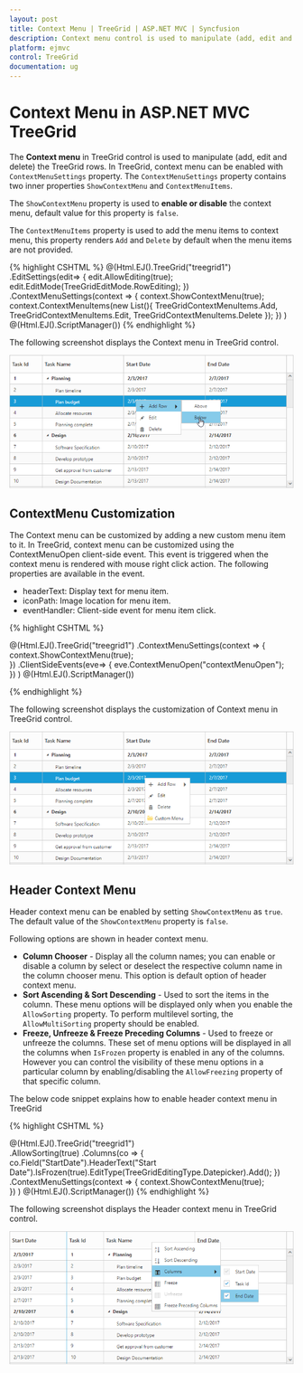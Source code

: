 ```yaml
---
layout: post
title: Context Menu | TreeGrid | ASP.NET MVC | Syncfusion
description: Context menu control is used to manipulate (add, edit and delete) the TreeGrid rows.It has various set of default and custom context menu items can be added.
platform: ejmvc
control: TreeGrid
documentation: ug
---
```


# Context Menu in ASP.NET MVC TreeGrid

The **Context menu** in TreeGrid control is used to manipulate (add, edit and delete) the TreeGrid rows. In TreeGrid, context menu can be enabled with `ContextMenuSettings` property. The `ContextMenuSettings` property contains two inner properties `ShowContextMenu` and `ContextMenuItems`.

The `ShowContextMenu` property is used to **enable or disable** the context menu, default value for this property is `false`.

The `ContextMenuItems` property is used to add the menu items to context menu, this property renders `Add` and `Delete` by default when the menu items are not provided.

{% highlight CSHTML %}
@(Html.EJ().TreeGrid("treegrid1")
	.EditSettings(edit=>
	 { 
     edit.AllowEditing(true);
     edit.EditMode(TreeGridEditMode.RowEditing);
	 })
  .ContextMenuSettings(context =>
  {
      context.ShowContextMenu(true);
      context.ContextMenuItems(new List<TreeGridContextMenuItems>(){
          TreeGridContextMenuItems.Add,
          TreeGridContextMenuItems.Edit,
          TreeGridContextMenuItems.Delete
      });
  })
)
@(Html.EJ().ScriptManager())
{% endhighlight %}

The following screenshot displays the Context menu in TreeGrid control.

![Context Menu Image](Context-Menu_images/Context-Menu_img1.png)


## ContextMenu Customization

The Context menu can be customized by adding a new custom menu item to it. In TreeGrid, context menu can be customized using the ContextMenuOpen client-side event. This event is triggered when the context menu is rendered with mouse right click action. The following properties are available in the event.

* headerText: Display text for menu item.
* iconPath: Image location for menu item.
* eventHandler: Client-side event for menu item click.

{% highlight CSHTML %}

@(Html.EJ().TreeGrid("treegrid1")
  .ContextMenuSettings(context =>
    {
      context.ShowContextMenu(true);                       
    })
  .ClientSideEvents(eve=>
    {
      eve.ContextMenuOpen("contextMenuOpen");            
    })
  )
@(Html.EJ().ScriptManager())
<script type=”text/javascript”>
function contextMenuOpen(args) {
        args.contextMenuItems.push({
            headerText: "Custom Menu",
            iconPath: "url(../content/images/treegrid/Folder.png)",
            eventHandler: customMenuClick,
        });
    }
function customMenuClick(args) {
  //Bind actions for custom menu here
}
</script>

{% endhighlight %}

The following screenshot displays the customization of Context menu in TreeGrid control.

![ContextMenu Customization Image](Context-Menu_images/Context-Menu_img2.png)

## Header Context Menu
Header context menu can be enabled by setting `ShowContextMenu` as `true`. The default value of the `ShowContextMenu` property is `false`.

Following options are shown in header context menu. 

* **Column Chooser** - Display all the column names; you can enable or disable a column by select or deselect the respective column name in the column chooser menu. This option is default option of header context menu.
* **Sort Ascending & Sort Descending** - Used to sort the items in the column. These menu options will be displayed only when you enable the `AllowSorting` property. To perform multilevel sorting, the `AllowMultiSorting` property should be enabled.
* **Freeze, Unfreeze & Freeze Preceding Columns** - Used to freeze or unfreeze the columns. These set of menu options will be displayed in all the columns when `IsFrozen` property is enabled in any of the columns. However you can control the visibility of these menu options in a particular column by enabling/disabling the `AllowFreezing` property of that specific column.

The below code snippet explains how to enable header context menu in TreeGrid

{% highlight CSHTML %}

@(Html.EJ().TreeGrid("treegrid1")	
  .AllowSorting(true)
  .Columns(co =>
    {        
        co.Field("StartDate").HeaderText("Start Date").IsFrozen(true).EditType(TreeGridEditingType.Datepicker).Add();
    })
  .ContextMenuSettings(context =>
  {
      context.ShowContextMenu(true);      
  })
  )
@(Html.EJ().ScriptManager())
{% endhighlight %}


The following screenshot displays the Header context menu in TreeGrid control.

![Header Context Menu Image](Context-Menu_images/Context-Menu_img3.png)

